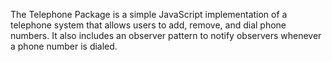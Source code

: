 The Telephone Package is a simple JavaScript implementation of a telephone system that allows users to add, remove, and dial phone numbers. It also includes an observer pattern to notify observers whenever a phone number is dialed.
